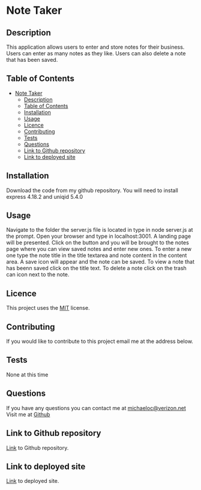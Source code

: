 # Note Taker

## Description
This application allows users to enter and store notes for their business. Users can enter as many notes as they like. Users can also delete a note that has been saved.

## Table of Contents
- [Note Taker](#note-taker)
  - [Description](#description)
  - [Table of Contents](#table-of-contents)
  - [Installation](#installation)
  - [Usage](#usage)
  - [Licence](#licence)
  - [Contributing](#contributing)
  - [Tests](#tests)
  - [Questions](#questions)
  - [Link to Github repository](#link-to-github-repository)
  - [Link to deployed site](#link-to-deployed-site)

## Installation
Download the code from my github repository. You will need to install express 4.18.2 and uniqid 5.4.0
## Usage
Navigate to the folder the server.js file is located in type in node server.js
at the prompt. Open your browser and type in localhost:3001. A landing page will be presented. Click on the button and you will be brought to the notes page where you can view saved notes and enter new ones. To enter a new one type the note title in the title textarea and note content in the content area. A save icon will appear and the note can be saved. To view a note that has beenn saved click on the title text.  To delete a note click on the trash can icon next to the note.
## Licence
This project uses the [MIT](https://opensource.org/license/mit/) license.

## Contributing
If you would like to contribute to this project email me at the address below.
## Tests
None at this time
## Questions
If you have any questions you can contact me at [michaeloc@verizon.net](michaeloc@verizon.net)  
Visit me at [Github](https://github.com/michaeloc1)
## Link to Github repository
[Link](https://github.com/michaeloc1/NoteTaker) to Github repository.
## Link to deployed site
[Link](#) to deployed site.

